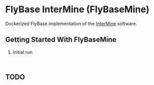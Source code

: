 FlyBase InterMine (FlyBaseMine)
===================================

Dockerized FlyBase implementation of the [InterMine](http://intermine.org) software.

Getting Started With FlyBaseMine
-------------------------------

1. Initial run
```


```

TODO
-------------

